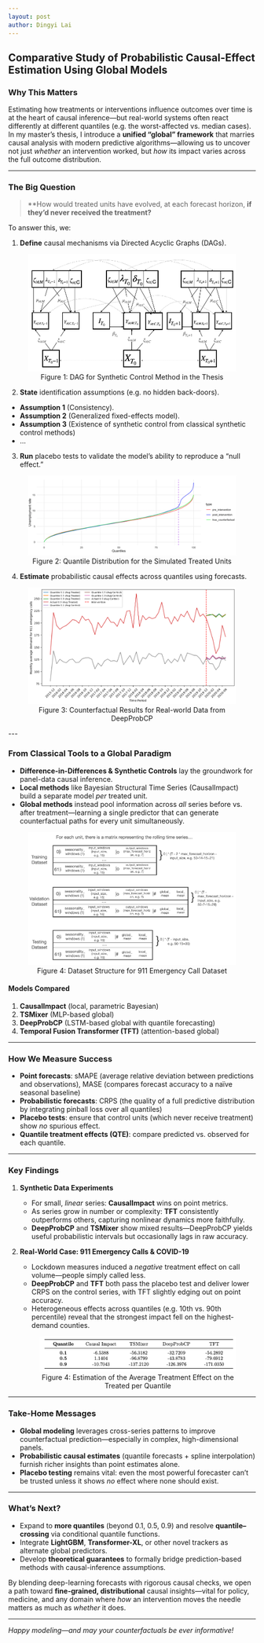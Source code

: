 ```yaml
---
layout: post
author: Dingyi Lai
---
```


## Comparative Study of Probabilistic Causal-Effect Estimation Using Global Models

### Why This Matters  
Estimating how treatments or interventions influence outcomes over time is at the heart of causal inference—but real-world systems often react differently at different quantiles (e.g. the worst-affected vs. median cases). In my master’s thesis, I introduce a **unified “global” framework** that marries causal analysis with modern predictive algorithms—allowing us to uncover not just *whether* an intervention worked, but *how* its impact varies across the full outcome distribution.

---

### The Big Question  
> **How would treated units have evolved, at each forecast horizon, **if they’d never received the treatment?** 

To answer this, we:
1. **Define** causal mechanisms via Directed Acyclic Graphs (DAGs).  
<figure>
  <img
  src="https://raw.githubusercontent.com/Dingyi-Lai/Dingyi-Lai.github.io/main/_images/[PCE]DAG_corrected.png"
  alt="Conceptual table">
   <figcaption style="display:block; text-align:center;">
    Figure 1: DAG for Synthetic Control Method in the Thesis
  </figcaption>
</figure>

2. **State** identification assumptions (e.g. no hidden back-doors).  
- **Assumption 1** (Consistency). 
- **Assumption 2** (Generalized fixed-effects model). 
- **Assumption 3** (Existence of synthetic control from classical synthetic control methods)
- ...

3. **Run** placebo tests to validate the model’s ability to reproduce a “null effect.”  
<figure>
  <img
  src="https://raw.githubusercontent.com/Dingyi-Lai/Dingyi-Lai.github.io/main/_images/[PCE]unrate_prob.png"
  alt="Conceptual table">
   <figcaption style="display:block; text-align:center;">
    Figure 2: Quantile Distribution for the Simulated Treated Units
  </figcaption>
</figure>

4. **Estimate** probabilistic causal effects across quantiles using forecasts.
<figure>
  <img
  src="https://raw.githubusercontent.com/Dingyi-Lai/Dingyi-Lai.github.io/main/_images/[PCE]911DeepProbCP.png"
  alt="Conceptual table">
   <figcaption style="display:block; text-align:center;">
    Figure 3: Counterfactual Results for Real-world Data from DeepProbCP
  </figcaption>
</figure>
---

### From Classical Tools to a Global Paradigm  
- **Difference-in-Differences & Synthetic Controls** lay the groundwork for panel-data causal inference.  
- **Local methods** like Bayesian Structural Time Series (CausalImpact) build a separate model *per* treated unit.  
- **Global methods** instead pool information across *all* series before vs. after treatment—learning a single predictor that can generate counterfactual paths for every unit simultaneously.
<figure>
  <img
  src="https://raw.githubusercontent.com/Dingyi-Lai/Dingyi-Lai.github.io/main/_images/[PCE]DeepProbCP_dataset_structure.png"
  alt="Conceptual table">
   <figcaption style="display:block; text-align:center;">
    Figure 4: Dataset Structure for 911 Emergency Call Dataset
  </figcaption>
</figure>

#### Models Compared  
1. **CausalImpact** (local, parametric Bayesian)  
2. **TSMixer** (MLP-based global)  
3. **DeepProbCP** (LSTM-based global with quantile forecasting)  
4. **Temporal Fusion Transformer (TFT)** (attention-based global)

---

### How We Measure Success  
- **Point forecasts**: sMAPE (average relative deviation between predictions and observations), MASE (compares forecast accuracy to a naïve seasonal baseline)  
- **Probabilistic forecasts**: CRPS (the quality of a full predictive distribution by integrating pinball loss over all quantiles)
- **Placebo tests**: ensure that control units (which never receive treatment) show *no* spurious effect.  
- **Quantile treatment effects (QTE)**: compare predicted vs. observed for each quantile.

---

### Key Findings  

1. **Synthetic Data Experiments**  
   - For small, *linear* series: **CausalImpact** wins on point metrics.  
   - As series grow in number or complexity: **TFT** consistently outperforms others, capturing nonlinear dynamics more faithfully.  
   - **DeepProbCP** and **TSMixer** show mixed results—DeepProbCP yields useful probabilistic intervals but occasionally lags in raw accuracy.

2. **Real-World Case: 911 Emergency Calls & COVID-19**  
   - Lockdown measures induced a *negative* treatment effect on call volume—people simply called less.  
   - **DeepProbCP** and **TFT** both pass the placebo test and deliver lower CRPS on the control series, with TFT slightly edging out on point accuracy.  
   - Heterogeneous effects across quantiles (e.g. 10th vs. 90th percentile) reveal that the strongest impact fell on the highest-demand counties.
   <figure>
   <img
   src="https://raw.githubusercontent.com/Dingyi-Lai/Dingyi-Lai.github.io/main/_images/[PCE]ATE_prob.png"
   alt="Conceptual table">
      <figcaption style="display:block; text-align:center;">
      Figure 4: Estimation of the Average Treatment Effect on the Treated per Quantile
   </figcaption>
   </figure>

---

### Take-Home Messages  
- **Global modeling** leverages cross-series patterns to improve counterfactual prediction—especially in complex, high-dimensional panels.  
- **Probabilistic causal estimates** (quantile forecasts + spline interpolation) furnish richer insights than point estimates alone.  
- **Placebo testing** remains vital: even the most powerful forecaster can’t be trusted unless it shows *no* effect where none should exist.

---

### What’s Next?  
- Expand to **more quantiles** (beyond 0.1, 0.5, 0.9) and resolve **quantile–crossing** via conditional quantile functions.  
- Integrate **LightGBM**, **Transformer-XL**, or other novel trackers as alternate global predictors.  
- Develop **theoretical guarantees** to formally bridge prediction-based methods with causal-inference assumptions.

By blending deep-learning forecasts with rigorous causal checks, we open a path toward **fine-grained, distributional** causal insights—vital for policy, medicine, and any domain where *how* an intervention moves the needle matters as much as *whether* it does.

---

*Happy modeling—and may your counterfactuals be ever informative!*